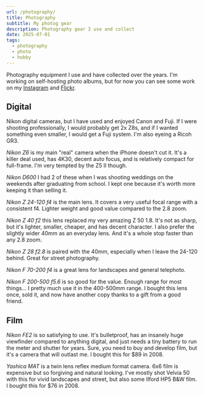 ```yaml
---
url: /photography/
title: Photography
subtitle: My photog gear
description: Photography gear I use and collect
date: 2025-07-01
tags:
  - photography
  - photo
  - hobby
---
```


Photography equipment I use and have collected over the years. I'm working on self-hosting photo albums, but for now you can see some work on my [Instagram]({{author.x.social.instagram}}) and [Flickr](https://www.flickr.com/people/lzemella/).

<section>

## Digital

Nikon digital cameras, but I have used and enjoyed Canon and Fuji. If I were shooting professionally, I would probably get 2x Z8s, and if I wanted something even smaller, I would get a Fuji system. I'm also eyeing a Ricoh GR3.

_Nikon Z6_ is my main "real" camera when the iPhone doesn't cut it. It's a killer deal used, has 4K30, decent auto focus, and is relatively compact for full-frame. I'm very tempted by the Z5 II though. 

_Nikon D600_ I had 2 of these when I was shooting weddings on the weekends after graduating from school. I kept one because it's worth more keeping it than selling it.

_Nikon Z 24-120 f4_ is the main lens. It covers a very useful focal range with a consistent f4. Lighter weight and good value compared to the 2.8 zoom.

_Nikon Z 40 f2_ this lens replaced my very amazing Z 50 1.8. It's not as sharp, but it's lighter, smaller, cheaper, and has decent character. I also prefer the slightly wider 40mm as an everyday lens. And it's a whole stop faster than any 2.8 zoom.

_Nikon Z 28 f2.8_ is paired with the 40mm, especially when I leave the 24-120 behind. Great for street photography.

_Nikon F 70-200 f4_ is a great lens for landscapes and general telephoto.

_Nikon F 200-500 f5.6_ is so good for the value. Enough range for most things... I pretty much use it in the 400-500mm range. I bought this lens once, sold it, and now have another copy thanks to a gift from a good friend.

</section><section>

## Film

_Nikon FE2_ is so satisfying to use. It's bulletproof, has an insanely huge viewfinder compared to anything digital, and just needs a tiny battery to run the meter and shutter for years. Sure, you need to buy and develop film, but it's a camera that will outlast me. I bought this for $89 in 2008.

_Yashica MAT_ is a twin lens reflex medium format camera. 6x6 film is expensive but so forgiving and natural looking. I've mostly shot Velvia 50 with this for vivid landscapes and street, but also some Ilford HP5 B&W film. I bought this for $76 in 2008.

</section>
